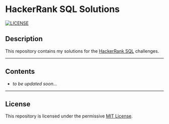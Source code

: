 # HackerRank SQL Solutions

[![LICENSE](https://img.shields.io/badge/License-MIT-green.svg)](https://github.com/uabua/HackerRank-SQL#License "Project's LICENSE section")

## Description

This repository contains my solutions for the [HackerRank SQL](https://www.hackerrank.com/domains/sql) challenges.

---

## Contents

* *to be updated soon...*

---

## License

This repository is licensed under the permissive [MIT License](https://github.com/uabua/HackerRank-SQL/blob/master/LICENSE).

